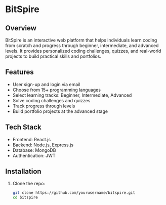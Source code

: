 # BitSpire

## Overview

BitSpire is an interactive web platform that helps individuals learn coding from scratch and progress through beginner, intermediate, and advanced levels. It provides personalized coding challenges, quizzes, and real-world projects to build practical skills and portfolios.

## Features

- User sign-up and login via email
- Choose from 15+ programming languages
- Select learning tracks: Beginner, Intermediate, Advanced
- Solve coding challenges and quizzes
- Track progress through levels
- Build portfolio projects at the advanced stage

## Tech Stack

- Frontend: React.js
- Backend: Node.js, Express.js
- Database: MongoDB
- Authentication: JWT

## Installation

1. Clone the repo:
   ```bash
   git clone https://github.com/yourusername/bitspire.git
   cd bitspire


